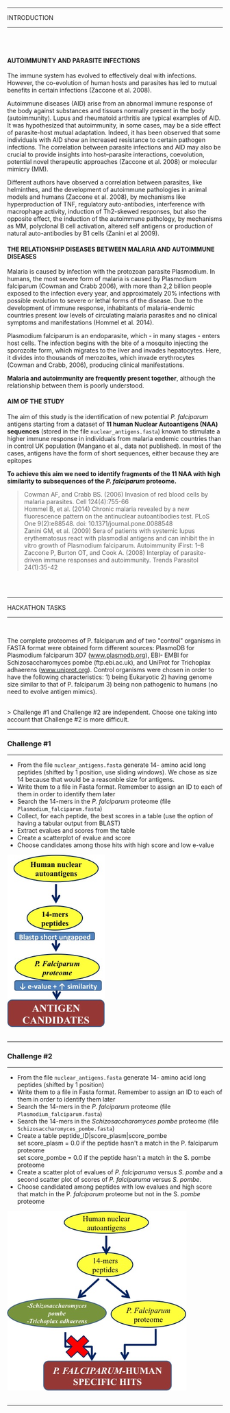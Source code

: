 ***************
INTRODUCTION
***************
<br>
<br>

#### AUTOIMMUNITY AND PARASITE INFECTIONS
The immune system has evolved to effectively deal with infections. However, the co-evolution of
human hosts and parasites has led to mutual benefits in certain infections (Zaccone et al. 2008).


Autoimmune diseases (AID) arise from an abnormal immune response of the body against
substances and tissues normally present in the body (autoimmunity). Lupus and rheumatoid arthritis are
typical examples of AID. It was hypothesized that autoimmunity, in some cases, may be a side effect of
parasite-host mutual adaptation. Indeed, it has been observed that some individuals with AID show an
increased resistance to certain pathogen infections. The correlation between parasite infections and AID
may also be crucial to provide insights into host–parasite interactions, coevolution, potential novel
therapeutic approaches (Zaccone et al. 2008) or molecular mimicry (MM).


Different authors have observed a correlation between parasites, like helminthes, and the
development of autoimmune pathologies in animal models and humans (Zaccone et al. 2008), by
mechanisms like hyperproduction of TNF, regulatory auto-antibodies, interference with macrophage
activity, induction of Th2-skewed responses, but also the opposite effect, the induction of the autoimmune
pathology, by mechanisms as MM, polyclonal B cell activation, altered self antigens or production of
natural auto-antibodies by B1 cells (Zanini et al 2009).



#### THE RELATIONSHIP DISEASES BETWEEN MALARIA AND AUTOIMMUNE DISEASES

Malaria is caused by infection with the protozoan parasite Plasmodium. In humans, the most
severe form of malaria is caused by Plasmodium falciparum (Cowman and Crabb 2006), with more than
2,2 billion people exposed to the infection every year, and approximately 20% infections with possible
evolution to severe or lethal forms of the disease. Due to the development of immune response, inhabitants
of malaria-endemic countries present low levels of circulating malaria parasites and no clinical symptoms
and manifestations (Hommel et al. 2014).



Plasmodium falciparum is an endoparasite, which - in many stages - enters host cells. The
infection begins with the bite of a mosquito injecting the sporozoite form, which migrates to the liver and
invades hepatocytes. Here, it divides into thousands of merozoites, which invade erythrocytes (Cowman
and Crabb, 2006), producing clinical manifestations.


**Malaria and autoimmunity are frequently present together**, although the relationship between
them is poorly understood.


####  AIM OF THE STUDY
The aim of this study is the identification  of new potential  *P. falciparum* antigens
starting from a dataset of **11 human Nuclear Autoantigens (NAA) sequences** (stored in the file `nuclear_antigens.fasta`) known to stimulate a higher immune response in individuals from malaria endemic countries than in control UK population (Mangano et al., data not published).
In most of the cases, antigens have the form of short sequences, either because they are epitopes

**To achieve this aim we need to identify fragments of the 11 NAA with high similarity to subsequences of the *P. falciparum*  proteome.**



>Cowman AF, and Crabb BS. (2006) Invasion of red blood cells by malaria parasites. Cell 124(4):755-66<br>
>Hommel B, et al. (2014) Chronic malaria revealed by a new fluorescence pattern on the antinuclear autoantibodies test. PLoS One 9(2):e88548. doi: 10.1371/journal.pone.0088548<br>
>Zanini GM, et al. (2009) Sera of patients with systemic lupus erythematosus react with plasmodial antigens and can inhibit the in vitro growth of Plasmodium falciparum. Autoimmunity iFirst: 1–8<br>
>Zaccone P, Burton OT, and Cook A. (2008) Interplay of parasite-driven immune responses and autoimmunity. Trends Parasitol 24(1):35-42<br>

<br>
<br>

***************
HACKATHON TASKS
***************
<br>


The complete proteomes of P. falciparum and of two "control" organisms in FASTA format were
obtained form different sources: PlasmoDB for Plasmodium falciparum 3D7 (www.plasmodb.org), EBI-
EMBl for Schizosaccharomyces pombe (ftp.ebi.ac.uk), and UniProt for Trichoplax adhaerens
(www.uniprot.org). Control organisms were chosen in order to have the following characteristics: 1) being
Eukaryotic 2) having genome size similar to that of P. falciparum 3) being non pathogenic to humans (no
need to evolve antigen mimics).

<br>
> Challenge #1 and Challenge #2 are independent. Choose one taking into account that  Challenge #2 is more difficult.

<br>

***************
### Challenge #1
***************

- From the file `nuclear_antigens.fasta` generate 14- amino acid long peptides (shifted by 1 position, use sliding windows). We chose as size 14 because that would be a reasonble size for antigens.
- Write them to a file in Fasta format. Remember to assign an ID to each of them in order to identify them later
- Search the 14-mers in the *P. falciparum* proteome (file `Plasmodium_falciparum.fasta`)
- Collect, for each peptide, the best scores in a table (use the option of having a tabular output from BLAST)
- Extract evalues and scores from the table
- Create a scatterplot of evalue and score
- Choose candidates among those hits with high score and low e-value

![hh1](../../img/hh1.jpg)
<br>
<br>


***************
### Challenge #2
***************

- From the file `nuclear_antigens.fasta` generate 14- amino acid long peptides (shifted by 1 position)
- Write them to a file in Fasta format. Remember to assign an ID to each of them in order to identify them later
- Search the 14-mers in the *P. falciparum* proteome (file `Plasmodium_falciparum.fasta`)
- Search the 14-mers in the *Schizosaccharomyces pombe* proteome (file `Schizosaccharomyces_pombe.fasta`)
- Create a table peptide_ID|score_plasm|score_pombe<br>
      set score_plasm = 0.0 if the peptide hasn't a match in the P. falciparum proteome <br>
      set score_pombe = 0.0 if the peptide hasn't a match in the S. pombe proteome<br>
- Create a scatter plot of evalues of *P. falciparuma* versus *S. pombe*  and a second scatter plot of scores of *P. falciparuma* versus *S. pombe*.
- Choose candidated among peptides with low evalues and high score that match in the P. *falciparum* proteome but not in the S. *pombe* proteome


![hh2](../../img/hh2.jpg)
<br>
<br>


***************
